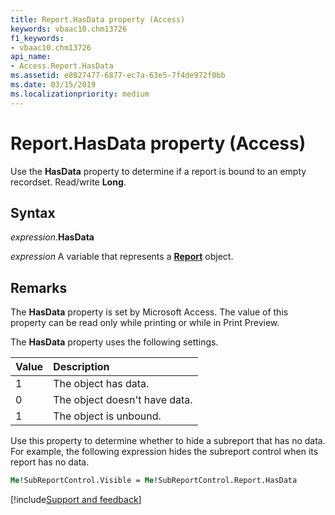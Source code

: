 ```yaml
---
title: Report.HasData property (Access)
keywords: vbaac10.chm13726
f1_keywords:
- vbaac10.chm13726
api_name:
- Access.Report.HasData
ms.assetid: e8827477-6877-ec7a-63e5-7f4de972f0bb
ms.date: 03/15/2019
ms.localizationpriority: medium
---
```



# Report.HasData property (Access)

Use the **HasData** property to determine if a report is bound to an empty recordset. Read/write **Long**.


## Syntax

_expression_.**HasData**

_expression_ A variable that represents a **[Report](Access.Report.md)** object.


## Remarks

The **HasData** property is set by Microsoft Access. The value of this property can be read only while printing or while in Print Preview.

The **HasData** property uses the following settings.

|Value|Description|
|:-----|:-----|
|1|The object has data.|
|0|The object doesn't have data.|
|1|The object is unbound.|

Use this property to determine whether to hide a subreport that has no data. For example, the following expression hides the subreport control when its report has no data.

```vb
Me!SubReportControl.Visible = Me!SubReportControl.Report.HasData
```



[!include[Support and feedback](~/includes/feedback-boilerplate.md)]